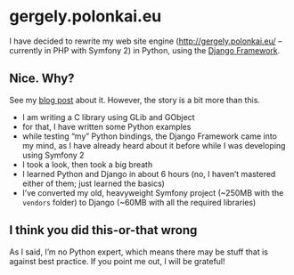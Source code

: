 # gergely.polonkai.eu

I have decided to rewrite my web site engine (http://gergely.polonkai.eu/ – currently in PHP with Symfony 2) in Python, using the [Django Framework](https://www.djangoproject.com/).

## Nice. Why?

See my [blog post](http://gergely.polonkai.eu/blog/2013/09/24/from-symfony-to-django-in-two-days.html) about it. However, the story is a bit more than this.

* I am writing a C library using GLib and GObject
* for that, I have written some Python examples
* while testing “my” Python bindings, the Django Framework came into my mind, as I have already heard about it before while I was developing using Symfony 2
* I took a look, then took a big breath
* I learned Python and Django in about 6 hours (no, I haven’t mastered either of them; just learned the basics)
* I’ve converted my old, heavyweight Symfony project (~250MB with the `vendors` folder) to Django (~60MB with all the required libraries)

## I think you did this-or-that wrong

As I said, I’m no Python expert, which means there may be stuff that is against best practice. If you point me out, I will be grateful!
